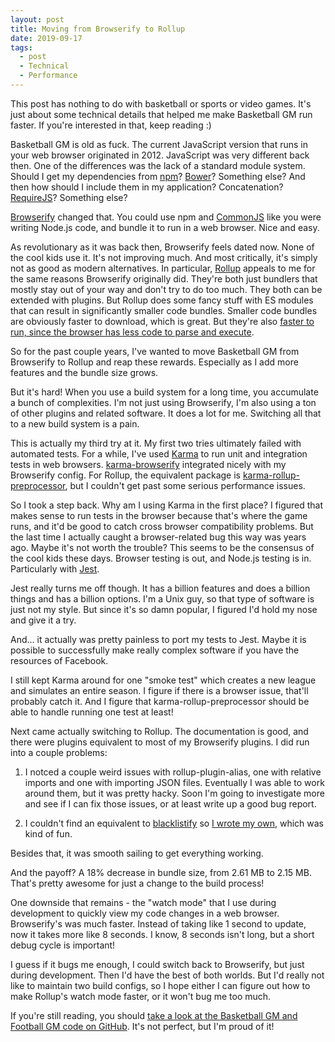 ```yaml
---
layout: post
title: Moving from Browserify to Rollup
date: 2019-09-17
tags:
  - post
  - Technical
  - Performance
---
```


This post has nothing to do with basketball or sports or video games. It's just about some technical details that helped me make Basketball GM run faster. If you're interested in that, keep reading :)

<!--more-->

Basketball GM is old as fuck. The current JavaScript version that runs in your web browser originated in 2012. JavaScript was very different back then. One of the differences was the lack of a standard module system. Should I get my dependencies from [npm](https://www.npmjs.com/)? [Bower](https://bower.io/)? Something else? And then how should I include them in my application? Concatenation? [RequireJS](https://requirejs.org/)? Something else?

[Browserify](http://browserify.org/) changed that. You could use npm and [CommonJS](https://en.wikipedia.org/wiki/CommonJS) like you were writing Node.js code, and bundle it to run in a web browser. Nice and easy.

As revolutionary as it was back then, Browserify feels dated now. None of the cool kids use it. It's not improving much. And most critically, it's simply not as good as modern alternatives. In particular, [Rollup](https://rollupjs.org/) appeals to me for the same reasons Browserify originally did. They're both just bundlers that mostly stay out of your way and don't try to do too much. They both can be extended with plugins. But Rollup does some fancy stuff with ES modules that can result in significantly smaller code bundles. Smaller code bundles are obviously faster to download, which is great. But they're also [faster to run, since the browser has less code to parse and execute](https://developers.google.com/web/fundamentals/performance/optimizing-content-efficiency/javascript-startup-optimization/).

So for the past couple years, I've wanted to move Basketball GM from Browserify to Rollup and reap these rewards. Especially as I add more features and the bundle size grows.

But it's hard! When you use a build system for a long time, you accumulate a bunch of complexities. I'm not just using Browserify, I'm also using a ton of other plugins and related software. It does a lot for me. Switching all that to a new build system is a pain.

This is actually my third try at it. My first two tries ultimately failed with automated tests. For a while, I've used [Karma](https://karma-runner.github.io/latest/index.html) to run unit and integration tests in web browsers. [karma-browserify](https://github.com/nikku/karma-browserify) integrated nicely with my Browserify config. For Rollup, the equivalent package is [karma-rollup-preprocessor](https://github.com/jlmakes/karma-rollup-preprocessor), but I couldn't get past some serious performance issues.

So I took a step back. Why am I using Karma in the first place? I figured that makes sense to run tests in the browser because that's where the game runs, and it'd be good to catch cross browser compatibility problems. But the last time I actually caught a browser-related bug this way was years ago. Maybe it's not worth the trouble? This seems to be the consensus of the cool kids these days. Browser testing is out, and Node.js testing is in. Particularly with [Jest](https://jestjs.io/).

Jest really turns me off though. It has a billion features and does a billion things and has a billion options. I'm a Unix guy, so that type of software is just not my style. But since it's so damn popular, I figured I'd hold my nose and give it a try.

And... it actually was pretty painless to port my tests to Jest. Maybe it is possible to successfully make really complex software if you have the resources of Facebook.

I still kept Karma around for one "smoke test" which creates a new league and simulates an entire season. I figure if there is a browser issue, that'll probably catch it. And I figure that karma-rollup-preprocessor should be able to handle running one test at least!

Next came actually switching to Rollup. The documentation is good, and there were plugins equivalent to most of my Browserify plugins. I did run into a couple problems:

1. I notced a couple weird issues with rollup-plugin-alias, one with relative imports and one with importing JSON files. Eventually I was able to work around them, but it was pretty hacky. Soon I'm going to investigate more and see if I can fix those issues, or at least write up a good bug report.

2. I couldn't find an equivalent to [blacklistify](https://github.com/bjoerge/blacklistify) so [I wrote my own](https://github.com/dumbmatter/rollup-plugin-blacklist), which was kind of fun.

Besides that, it was smooth sailing to get everything working.

And the payoff? A 18% decrease in bundle size, from 2.61 MB to 2.15 MB. That's pretty awesome for just a change to the build process!

One downside that remains - the "watch mode" that I use during development to quickly view my code changes in a web browser. Browserify's was much faster. Instead of taking like 1 second to update, now it takes more like 8 seconds. I know, 8 seconds isn't long, but a short debug cycle is important!

I guess if it bugs me enough, I could switch back to Browserify, but just during development. Then I'd have the best of both worlds. But I'd really not like to maintain two build configs, so I hope either I can figure out how to make Rollup's watch mode faster, or it won't bug me too much.

If you're still reading, you should [take a look at the Basketball GM and Football GM code on GitHub](https://github.com/zengm-games/zengm). It's not perfect, but I'm proud of it!
